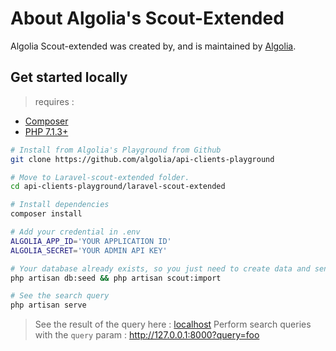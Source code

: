 # About Algolia's Scout-Extended

Algolia Scout-extended was created by, and is maintained by [Algolia](https://github.com/algolia).

## Get started locally
> requires :
* [Composer](https://getcomposer.org/)
* [PHP 7.1.3+](https://www.php.net/releases/index.php)

```bash
# Install from Algolia's Playground from Github
git clone https://github.com/algolia/api-clients-playground

# Move to Laravel-scout-extended folder.
cd api-clients-playground/laravel-scout-extended

# Install dependencies
composer install

# Add your credential in .env
ALGOLIA_APP_ID='YOUR APPLICATION ID'
ALGOLIA_SECRET='YOUR ADMIN API KEY'

# Your database already exists, so you just need to create data and send it to Algolia
php artisan db:seed && php artisan scout:import

# See the search query
php artisan serve
```

> See the result of the query here : [localhost](http://127.0.0.1:8000)
> Perform search queries with the `query` param : http://127.0.0.1:8000?query=foo




